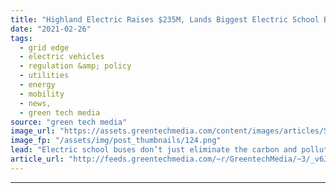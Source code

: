 ```yaml
---
title: "Highland Electric Raises $235M, Lands Biggest Electric School Bus Contract in the US"
date: "2021-02-26"
tags: 
  - grid edge
  - electric vehicles
  - regulation &amp; policy
  - utilities
  - energy
  - mobility
  - news,
  - green tech media
source: "green tech media"
image_url: "https://assets.greentechmedia.com/content/images/articles/School_Buses_XL.png"
image_fp: "/assets/img/post_thumbnails/124.png"
lead: "Electric school buses don’t just eliminate the carbon and pollution emissions of their diesel-fueled counterparts; they also cost less to fuel and maintain over the long haul. Unfortunately for cash-strapped school districts, the upfront cost to purc ..."
article_url: "http://feeds.greentechmedia.com/~r/GreentechMedia/~3/_v6JA02no_k/on-heels-of-253m-raise-highland-electric-lands-biggest-electric-school-bus-contract-in-the-u.s"
---
```


---
